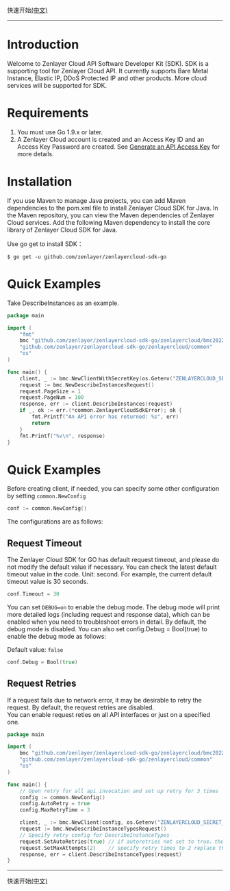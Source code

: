 快速开始[(中文)](./README-CN.md)

--- 

# Introduction

Welcome to Zenlayer Cloud API Software Developer Kit (SDK). SDK is a supporting tool for Zenlayer Cloud API. It
currently supports Bare Metal Instance, Elastic IP, DDoS Protected IP and other products. More cloud services will be
supported for SDK.

# Requirements

1. You must use Go 1.9.x or later.
2. A Zenlayer Cloud account is created and an Access Key ID and an Access Key Password are created.
   See [Generate an API Access Key](https://docs.console.zenlayer.com/welcome/platform/team-management/generate-an-api-access-key)
   for more details.

# Installation

If you use Maven to manage Java projects, you can add Maven dependencies to the pom.xml file to install Zenlayer Cloud
SDK for Java. In the Maven repository, you can view the Maven dependencies of Zenlayer Cloud services. Add the following
Maven dependency to install the core library of Zenlayer Cloud SDK for Java.

Use go get to install SDK：

```shell
$ go get -u github.com/zenlayer/zenlayercloud-sdk-go
```

# Quick Examples

Take DescribeInstances as an example.

```go
package main

import (
	"fmt"
	bmc "github.com/zenlayer/zenlayercloud-sdk-go/zenlayercloud/bmc20221120"
	"github.com/zenlayer/zenlayercloud-sdk-go/zenlayercloud/common"
	"os"
)

func main() {
	client, _ := bmc.NewClientWithSecretKey(os.Getenv("ZENLAYERCLOUD_SECRET_KEY_ID"), os.Getenv("ZENLAYERCLOUD_SECRET_KEY_PASSWORD"))
	request := bmc.NewDescribeInstancesRequest()
	request.PageSize = 1
	request.PageNum = 100
	response, err := client.DescribeInstances(request)
	if _, ok := err.(*common.ZenlayerCloudSdkError); ok {
		fmt.Printf("An API error has returned: %s", err)
		return
	}
	fmt.Printf("%v\n", response)
}
```

# Quick Examples

Before creating client, if needed, you can specify some other configuration by setting `common.NewConfig`

```go
conf := common.NewConfig()
```

The configurations are as follows:

## Request Timeout

The Zenlayer Cloud SDK for GO has default request timeout, and please do not modify the default value if necessary. You
can check the latest default timeout value in the code. Unit: second. For example, the current default timeout value is
30 seconds.

```go
conf.Timeout = 30
```

You can set `DEBUG=on` to enable the debug mode. The debug mode will print more detailed logs (including request and
response data), which can be enabled when you need to troubleshoot errors in detail. By default, the debug mode is
disabled. You can also set config.Debug = Bool(true) to enable the debug mode as follows:

Default value: `false`

```go
conf.Debug = Bool(true)
```

## Request Retries

If a request fails due to network error, it may be desirable to retry the request. By default, the request retries are
disabled.  
You can enable request reties on all API interfaces or just on a specified one.

```go
package main

import (
	bmc "github.com/zenlayer/zenlayercloud-sdk-go/zenlayercloud/bmc20221120"
	"github.com/zenlayer/zenlayercloud-sdk-go/zenlayercloud/common"
	"os"
)

func main() {
	// Open retry for all api invocation and set up retry for 3 times
	config := common.NewConfig()
	config.AutoRetry = true
	config.MaxRetryTime = 3

	client, _ := bmc.NewClient(config, os.Getenv("ZENLAYERCLOUD_SECRET_KEY_ID"), os.Getenv("ZENLAYERCLOUD_SECRET_KEY_PASSWORD"))
	request := bmc.NewDescribeInstanceTypesRequest()
	// Specify retry config for DescribeInstanceTypes
	request.SetAutoRetries(true) // if autoretries not set to true，the retry config will inherent client config
	request.SetMaxAttempts(2)    // specify retry times to 2 replace the client config 3
	response, err = client.DescribeInstanceTypes(request)
}

```

---
快速开始[(中文)](./README-CN.md)
